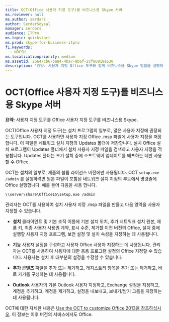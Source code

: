 ```yaml
---
title: OCT(Office 사용자 지정 도구)를 비즈니스용 Skype 서버
ms.reviewer: null
ms.author: serdars
author: SerdarSoysal
manager: serdars
audience: ITPro
ms.topic: quickstart
ms.prod: skype-for-business-itpro
f1.keywords:
  - NOCSH
ms.localizationpriority: medium
ms.assetid: 26647cb6-ba84-4ba7-8b6f-2cf86818e530
description: '요약: 사용자 지정 Office 도구와 함께 비즈니스용 Skype 방법을 설명하는 방법을 설명하는 비즈니스용 Skype 있습니다.'
---
```


# <a name="use-the-office-customization-tool-oct-in-skype-for-business-server"></a>OCT(Office 사용자 지정 도구)를 비즈니스용 Skype 서버
 
**요약:** 사용자 지정 도구를 Office 사용자 지정 도구를 비즈니스용 Skype.
  
OCT(Office 사용자 지정 도구)는 설치 프로그램의 일부로, 많은 사용자 지정에 권장되는 도구입니다. OCT를 사용하면 사용자 지정 Office .msp 파일에 사용자 지정을 저장합니다. 이 파일은 네트워크 설치 지점의 Updates 폴더에 저장합니다. 설치 Office 설치 프로그램이 Updates 폴더에서 설치 사용자 지정 파일을 검색하고 사용자 지정을 적용합니다. Updates 폴더는 초기 설치 중에 소프트웨어 업데이트를 배포하는 데만 사용할 수 Office.
  
OCT는 설치의 일부로, 제품의 볼륨 라이선스 버전에만 사용됩니다. OCT `setup.exe /admin` 를 실행하려면 원본 파일이 포함된 네트워크 설치 지점의 루트에서 명령줄에 Office 실행합니다. 예를 들어 다음을 사용 합니다.
  
 ```console
\\server\share\Office15\setup.exe /admin
```
  
관리자는 OCT를 사용하여 설치 사용자 지정 .msp 파일을 만들고 다음 영역을 사용자 지정할 수 있습니다.
  
- **설치** 클라이언트 및 기본 조직 이름에 기본 설치 위치, 추가 네트워크 설치 원본, 제품 키, 최종 사용자 사용권 계약, 표시 수준, 제거할 이전 버전의 Office, 설치 중에 실행할 사용자 지정 프로그램, 보안 설정 및 설치 속성을 지정하는 데 사용됩니다.
    
- **기능** 사용자 설정을 구성하고 사용자 Office 사용자 지정하는 데 사용됩니다. 관리자는 OCT를 사용하여 사용자에 대한 응용 프로그램 설정의 Office 지정할 수 있습니다. 사용자는 설치 후 대부분의 설정을 수정할 수 있습니다.
    
- **추가 콘텐츠** 파일을 추가 또는 제거하고, 레지스트리 항목을 추가 또는 제거하고, 바로 가기를 구성하는 데 사용됩니다.
    
- **Outlook** 사용자의 기본 Outlook 사용자 지정하고, Exchange 설정을 지정하고, 계정을 추가하고, 계정을 제거하고, 설정을 내보내고, 보내기/받기 그룹을 지정하는 데 사용됩니다.
    
OCT에 대한 자세한 내용은 [Use the OCT to customize Office 2013을 참조하십시오](/previous-versions/office/office-2013-resource-kit/cc179132(v=office.15)). 이 정보는 이후 버전의 서비스에서도 Office.
